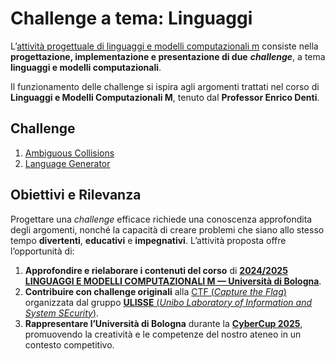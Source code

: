 # Challenge a tema: Linguaggi

L’[attività progettuale di linguaggi e modelli computazionali m](challenge-linguaggi.pdf) consiste nella **progettazione, implementazione e presentazione di due** ***challenge***, a tema **linguaggi e modelli computazionali**.

Il funzionamento delle challenge si ispira agli argomenti trattati nel corso di **Linguaggi e Modelli Computazionali M**, tenuto dal **Professor Enrico Denti**.

## Challenge

1. [Ambiguous Collisions](ambiguous-collisions)
2. [Language Generator](language-generator)

## Obiettivi e Rilevanza

Progettare una *challenge* efficace richiede una conoscenza approfondita degli argomenti, nonché la capacità di creare problemi che siano allo stesso tempo **divertenti**, **educativi** e **impegnativi**. L’attività proposta offre l’opportunità di:

1. **Approfondire e rielaborare i contenuti del corso** di [**2024/2025 LINGUAGGI E MODELLI COMPUTAZIONALI M — Università di Bologna**](https://www.unibo.it/it/studiare/dottorati-master-specializzazioni-e-altra-formazione/insegnamenti/insegnamento/2024/468004).
2. **Contribuire con challenge originali** alla [CTF (*Capture the Flag*)](https://en.wikipedia.org/wiki/Capture_the_flag_(cybersecurity)) organizzata dal gruppo [**ULISSE** (*Unibo Laboratory of Information and System SEcurity*)](https://ulisse.unibo.it/).
3. **Rappresentare l’Università di Bologna** durante la [**CyberCup 2025**](https://cybercup.it/), promuovendo la creatività e le competenze del nostro ateneo in un contesto competitivo.
